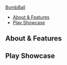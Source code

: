 [BombBall](https://github.com/TheLuciferX/BombBall)

* [About & Features](#about--features)
* [Play Showcase](#play-showcase)

## About & Features

## Play Showcase
